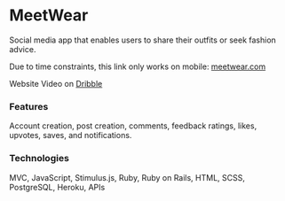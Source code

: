 # MeetWear 
Social media app that enables users to share their outfits or seek fashion advice. 
 
Due to time constraints, this link only works on mobile: [meetwear.com](https://meetwear.me/) 

Website Video on [Dribble](https://dribbble.com/shots/22382110-MeetWear-Social-Media-App)
  
### Features 
Account creation, post creation, comments, feedback ratings, likes, upvotes, saves, and notifications. 
 
### Technologies 
MVC, JavaScript, Stimulus.js, Ruby, Ruby on Rails, HTML, SCSS, PostgreSQL, Heroku, APIs 
